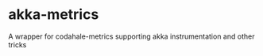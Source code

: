 akka-metrics
============

A wrapper for codahale-metrics supporting akka instrumentation and other tricks
